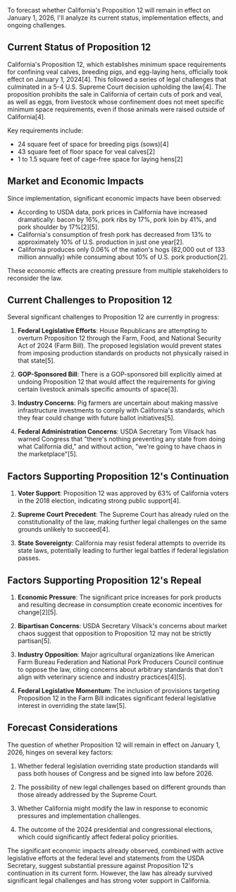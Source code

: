 To forecast whether California's Proposition 12 will remain in effect on January 1, 2026, I'll analyze its current status, implementation effects, and ongoing challenges.

## Current Status of Proposition 12

California's Proposition 12, which establishes minimum space requirements for confining veal calves, breeding pigs, and egg-laying hens, officially took effect on January 1, 2024[4]. This followed a series of legal challenges that culminated in a 5-4 U.S. Supreme Court decision upholding the law[4]. The proposition prohibits the sale in California of certain cuts of pork and veal, as well as eggs, from livestock whose confinement does not meet specific minimum space requirements, even if those animals were raised outside of California[4].

Key requirements include:
- 24 square feet of space for breeding pigs (sows)[4]
- 43 square feet of floor space for veal calves[2]
- 1 to 1.5 square feet of cage-free space for laying hens[2]

## Market and Economic Impacts

Since implementation, significant economic impacts have been observed:

- According to USDA data, pork prices in California have increased dramatically: bacon by 16%, pork ribs by 17%, pork loin by 41%, and pork shoulder by 17%[2][5].
- California's consumption of fresh pork has decreased from 13% to approximately 10% of U.S. production in just one year[2].
- California produces only 0.06% of the nation's hogs (82,000 out of 133 million annually) while consuming about 10% of U.S. pork production[2].

These economic effects are creating pressure from multiple stakeholders to reconsider the law.

## Current Challenges to Proposition 12

Several significant challenges to Proposition 12 are currently in progress:

1. **Federal Legislative Efforts**: House Republicans are attempting to overturn Proposition 12 through the Farm, Food, and National Security Act of 2024 (Farm Bill). The proposed legislation would prevent states from imposing production standards on products not physically raised in that state[5].

2. **GOP-Sponsored Bill**: There is a GOP-sponsored bill explicitly aimed at undoing Proposition 12 that would affect the requirements for giving certain livestock animals specific amounts of space[3].

3. **Industry Concerns**: Pig farmers are uncertain about making massive infrastructure investments to comply with California's standards, which they fear could change with future ballot initiatives[5].

4. **Federal Administration Concerns**: USDA Secretary Tom Vilsack has warned Congress that "there's nothing preventing any state from doing what California did," and without action, "we're going to have chaos in the marketplace"[5].

## Factors Supporting Proposition 12's Continuation

1. **Voter Support**: Proposition 12 was approved by 63% of California voters in the 2018 election, indicating strong public support[4].

2. **Supreme Court Precedent**: The Supreme Court has already ruled on the constitutionality of the law, making further legal challenges on the same grounds unlikely to succeed[4].

3. **State Sovereignty**: California may resist federal attempts to override its state laws, potentially leading to further legal battles if federal legislation passes.

## Factors Supporting Proposition 12's Repeal

1. **Economic Pressure**: The significant price increases for pork products and resulting decrease in consumption create economic incentives for change[2][5].

2. **Bipartisan Concerns**: USDA Secretary Vilsack's concerns about market chaos suggest that opposition to Proposition 12 may not be strictly partisan[5].

3. **Industry Opposition**: Major agricultural organizations like American Farm Bureau Federation and National Pork Producers Council continue to oppose the law, citing concerns about arbitrary standards that don't align with veterinary science and industry practices[4][5].

4. **Federal Legislative Momentum**: The inclusion of provisions targeting Proposition 12 in the Farm Bill indicates significant federal legislative interest in overriding the state law[5].

## Forecast Considerations

The question of whether Proposition 12 will remain in effect on January 1, 2026, hinges on several key factors:

1. Whether federal legislation overriding state production standards will pass both houses of Congress and be signed into law before 2026.

2. The possibility of new legal challenges based on different grounds than those already addressed by the Supreme Court.

3. Whether California might modify the law in response to economic pressures and implementation challenges.

4. The outcome of the 2024 presidential and congressional elections, which could significantly affect federal policy priorities.

The significant economic impacts already observed, combined with active legislative efforts at the federal level and statements from the USDA Secretary, suggest substantial pressure against Proposition 12's continuation in its current form. However, the law has already survived significant legal challenges and has strong voter support in California.